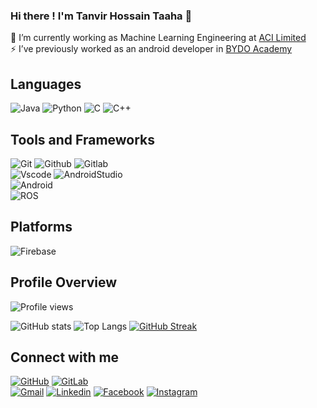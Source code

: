 <!--
**TanvirTaaha/TanvirTaaha** is a ✨ _special_ ✨ repository because its `README.md` (this file) appears on your GitHub profile.

Here are some ideas to get you started:

- 🔭 I’m currently working on ...
- 🌱 I’m currently learning ...
- 👯 I’m looking to collaborate on ...
- 🤔 I’m looking for help with ...
- 💬 Ask me about ...
- 📫 How to reach me: ...
- 😄 Pronouns: ...
- ⚡ Fun fact: ...
-->


### **Hi there ! I'm Tanvir Hossain Taaha 👋**
🔭 I’m currently working as Machine Learning Engineering at [ACI Limited](https://aci-bd.com/)</br>
⚡ I’ve previously worked as an android developer in [BYDO Academy](https://bydoacademy.com/)

## Languages
![Java](https://img.shields.io/badge/-Java-181717?style=flat&logo=java)
![Python](https://img.shields.io/badge/-Python-181717?style=flat&logo=python)
![C](http://img.shields.io/badge/-C-181717?style=flat&logo=c)
![C++](https://img.shields.io/badge/-C++-181717?style=flat&logo=c%2B%2B)

## Tools and Frameworks
![Git](https://img.shields.io/badge/Git-F05032?style=for-the-badge&logo=git&logoColor=white) 
![Github](https://img.shields.io/badge/GitHub-181717?style=for-the-badge&logo=github&logoColor=white) 
![Gitlab](https://img.shields.io/badge/GitLab-330F63?style=for-the-badge&logo=gitlab&logoColor=white) 
</br>
![Vscode](https://img.shields.io/badge/-VSCode-007ACC?style=for-the-badge&logo=visual-studio-code&logoColor=white) 
![AndroidStudio](https://img.shields.io/badge/-Android%20Studio-181717?style=for-the-badge&logo=android%20studio&logoColor=3DDC84)
</br>
![Android](https://img.shields.io/badge/Android-181717?style=for-the-badge&logo=android&logoColor=3DDC84)
</br>
![ROS](https://img.shields.io/badge/-ROS-22314E?style=for-the-badge&logo=ros&logoColor=white)


## Platforms
![Firebase](https://img.shields.io/badge/firebase-ffca28?style=for-the-badge&logo=firebase&logoColor=black)
## Profile Overview
![Profile views](https://gpvc.arturio.dev/TanvirTaaha)

![GitHub stats](https://github-readme-stats.vercel.app/api?username=TanvirTaaha&show_icons=true&theme=dark&count_private=true)
![Top Langs](https://github-readme-stats.vercel.app/api/top-langs/?username=TanvirTaaha&layout=compact&langs_count=10&theme=dark)
[![GitHub Streak](http://github-readme-streak-stats.herokuapp.com/?user=TanvirTaaha&theme=dark)](https://git.io/streak-stats)
## Connect with me
[![GitHub](https://img.shields.io/badge/GitHub-181717?style=for-the-badge&logo=github&logoColor=white)](https://github.com/TanvirTaaha)
[![GitLab](https://img.shields.io/badge/GitLab-330F63?style=for-the-badge&logo=gitlab&logoColor=white)](https://gitlab.com/TanvirTaaha)
</br>
[![Gmail](https://img.shields.io/badge/Gmail-D14836?style=for-the-badge&logo=gmail&logoColor=white)](mailto:tanvir.taaha@gmail.com)
[![Linkedin](https://img.shields.io/badge/LinkedIn-0077B5?style=for-the-badge&logo=linkedin&logoColor=white)](https://www.linkedin.com/in/tanvir-hossain-86920b1b6/)
[![Facebook](https://img.shields.io/badge/Facebook-1877F2?style=for-the-badge&logo=facebook&logoColor=white)](https://www.facebook.com/taaha.tan/)
[![Instagram](https://img.shields.io/badge/Instagram-E4405F?style=for-the-badge&logo=instagram&logoColor=white)](https://www.instagram.com/tanvir.taaha)

<!-- <iframe src="https://ghbtns.com/github-btn.html?user=nayeem-17&repo=nayeem-17&type=star&count=true&size=large" frameborder="0" scrolling="0" width="170" height="30" title="GitHub"></iframe> -->
